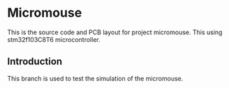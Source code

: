 # Micromouse
This is the source code and PCB layout for project micromouse. This using stm32f103C8T6 microcontroller.

## Introduction
This branch is used to test the simulation of the micromouse.

